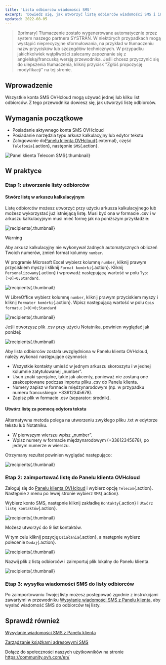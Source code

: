 ```yaml
---
title: 'Lista odbiorców wiadomości SMS'
excerpt: 'Dowiedz się, jak utworzyć listę odbiorców wiadomości SMS i importować ją do Panelu klienta OVHcloud'
updated: 2022-08-05
---
```


> [!primary]
> Tłumaczenie zostało wygenerowane automatycznie przez system naszego partnera SYSTRAN. W niektórych przypadkach mogą wystąpić nieprecyzyjne sformułowania, na przykład w tłumaczeniu nazw przycisków lub szczegółów technicznych. W przypadku jakichkolwiek wątpliwości zalecamy zapoznanie się z angielską/francuską wersją przewodnika. Jeśli chcesz przyczynić się do ulepszenia tłumaczenia, kliknij przycisk "Zgłóś propozycję modyfikacji" na tej stronie.
>


## Wprowadzenie

Wszystkie konta SMS OVHcloud mogą używać jednej lub kilku list odbiorców. Z tego przewodnika dowiesz się, jak utworzyć listę odbiorców.

## Wymagania początkowe

- Posiadanie aktywnego konta SMS OVHcloud
- Posiadanie narzędzia typu arkusz kalkulacyjny lub edytor tekstu
- Zalogowanie do[Panelu klienta OVHcloud](https://www.ovh.com/auth/?action=gotomanager&from=https://www.ovh.pl/&ovhSubsidiary=pl){.external}, część `Telefonia`{.action}, następnie `SMS`{.action}.

![Panel klienta Telecom SMS](https://raw.githubusercontent.com/ovh/docs/master/templates/control-panel/product-selection/telecom/tpl-telecom-03-en-sms.png){.thumbnail}

## W praktyce

### Etap 1: utworzenie listy odbiorców

#### Stwórz listę w arkuszu kalkulacyjnym

Listę odbiorców możesz utworzyć przy użyciu arkusza kalkulacyjnego lub możesz wykorzystać już istniejącą listę. Musi być ona w formacie .csv i w arkuszu kalkulacyjnym musi mieć formę jak na poniższym przykładzie:

![recipients](images/img_4831.png){.thumbnail}

> [!warning]
> Aby arkusz kalkulacyjny nie wykonywał żadnych automatycznych obliczeń Twoich numerów, zmień format kolumny `number`.
>
> W programie Microsoft Excel wybierz kolumnę `number`, kliknij prawym przyciskiem myszy i kliknij `Format komórki`{.action}. Kliknij `Personalizowany`{.action} i wprowadź następującą wartość w polu `Typ`: ```[>0]+0;Standard```.
>
> ![recipients](images/sms-recipientlist-2.png){.thumbnail}
>
> W LibreOffice wybierz kolumnę `number`, kliknij prawym przyciskiem myszy i kliknij `Formater komórki`{.action}. Wpisz następującą wartość w polu `Opis formatu`: ```[>0]+0;Standard```
>
> ![recipients](images/sms-recipientlist-2b.png){.thumbnail}
>

Jeśli otworzysz plik .csv przy użyciu Notatnika, powinien wyglądać jak poniżej:

![recipients](images/sms-recipientlist-1.png){.thumbnail}

Aby lista odbiorców została uwzględniona w Panelu klienta OVHcloud, należy wykonać następujące czynności:

- Wszystkie kontakty umieść w jednym arkuszu skoroszytu i w jednej kolumnie zatytułowanej „number”.
- Usuń znaki specjalne, takie jak akcenty, ponieważ nie zostaną one zaakceptowane podczas importu pliku .csv do Panelu klienta.
- Numery zapisz w formacie międzynarodowym (np. w przypadku numeru francuskiego: +33612345678).
- Zapisz plik w formacie .csv (separator: średnik).

#### Utwórz listę za pomocą edytora tekstu

Alternatywna metoda polega na utworzeniu zwykłego pliku .txt w edytorze tekstu lub Notatniku.

- W pierwszym wierszu wpisz „number”.
- Wpisz numery w formacie międzynarodowym (+33612345678), po jednym numerze w wierszu.

Otrzymany rezultat powinien wyglądać następująco:

![recipients](images/sms-recipientlist-1.png){.thumbnail}

### Etap 2: zaimportować listę do Panelu klienta OVHcloud

Zaloguj się do [Panelu klienta OVHcloud](https://www.ovh.com/auth/?action=gotomanager&from=https://www.ovh.pl/&ovhSubsidiary=pl) i wybierz opcję `Telecom`{.action}. Następnie z menu po lewej stronie wybierz `SMS`{.action}.

Wybierz konto SMS, następnie kliknij zakładkę `Kontakty`{.action} i `Utwórz listę kontaktów`{.action}.

![recipients](images/sms-recipientlist-3b.png){.thumbnail}

Możesz utworzyć do 9 list kontaktów.

W tym celu kliknij pozycję `Działania`{.action}, a następnie wybierz polecenie `Dodaj`{.action}.

![recipients](images/sms-recipientlist-5b.png){.thumbnail}

Nazwij plik z listą odbiorców i zaimportuj plik lokalny do Panelu klienta.

![recipients](images/sms-recipientlist-6b.png){.thumbnail}

### Etap 3: wysyłka wiadomości SMS do listy odbiorców

Po zaimportowaniu Twojej listy możesz postępować zgodnie z instrukcjami zawartymi w przewodniku [Wysyłanie wiadomości SMS z Panelu klienta](/pages/web_cloud/messaging/sms/envoyer_des_sms_depuis_mon_espace_client), aby wysłać wiadomość SMS do odbiorców tej listy.

## Sprawdź również

[Wysyłanie wiadomości SMS z Panelu klienta](/pages/web_cloud/messaging/sms/envoyer_des_sms_depuis_mon_espace_client)

[Zarządzanie książkami adresowymi SMS](/pages/web_cloud/messaging/sms/gerer_mes_carnets_dadresses_sms)

Dołącz do społeczności naszych użytkowników na stronie <https://community.ovh.com/en/>
